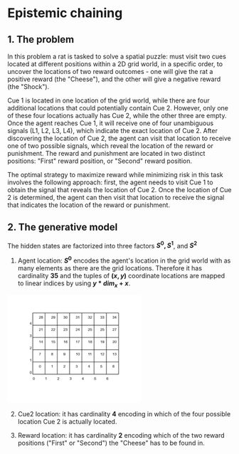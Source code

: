 # Epistemic chaining

## 1. The problem

In this problem a rat is tasked to solve a spatial puzzle: must visit two cues located at different positions within a 2D grid world, in a specific order, to uncover the locations of two reward outcomes - one will give the rat a positive reward (the "Cheese"), and the other will give a negative reward (the "Shock"). 

Cue 1 is located in one location of the grid world, while there are four additional locations that could potentially contain Cue 2. However, only one of these four locations actually has Cue 2, while the other three are empty. Once the agent reaches Cue 1, it will receive one of four unambiguous signals (L1, L2, L3, L4), which indicate the exact location of Cue 2. After discovering the location of Cue 2, the agent can visit that location to receive one of two possible signals, which reveal the location of the reward or punishment. The reward and punishment are located in two distinct positions: "First" reward position, or "Second" reward position.

The optimal strategy to maximize reward while minimizing risk in this task involves the following approach: first, the agent needs to visit Cue 1 to obtain the signal that reveals the location of Cue 2. Once the location of Cue 2 is determined, the agent can then visit that location to receive the signal that indicates the location of the reward or punishment.

## 2. The generative model

The hidden states are factorized into three factors **$S^0, S^1$**, and **$S^2$**

1. Agent location: **$S^0$** encodes the agent's location in the grid world with as many elements as there are the grid locations. Therefore it has cardinality **$35$** and the tuples of **$(x, y)$** coordinate locations are mapped to linear indices by using **$y*dim_x+x$**.
<img src=s0.png width=300>

2. Cue2 location: it has cardinality **$4$** encoding in which of the four possible location Cue 2 is actually located.

3. Reward location: it has cardinality **$2$** encoding which of the two reward positions ("First" or "Second") the "Cheese" has to be found in.
